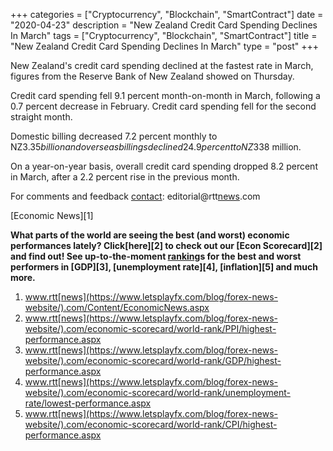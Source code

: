 +++
categories = ["Cryptocurrency", "Blockchain", "SmartContract"]
date = "2020-04-23"
description = "New Zealand Credit Card Spending Declines In March"
tags = ["Cryptocurrency", "Blockchain", "SmartContract"]
title = "New Zealand Credit Card Spending Declines In March"
type = "post"
+++

New Zealand's credit card spending declined at the fastest rate in
March, figures from the Reserve Bank of New Zealand showed on Thursday.

Credit card spending fell 9.1 percent month-on-month in March, following
a 0.7 percent decrease in February. Credit card spending fell for the
second straight month.

Domestic billing decreased 7.2 percent monthly to NZ$3.35 billion and
overseas billings declined 24.9 percent to NZ$338 million.

On a year-on-year basis, overall credit card spending dropped 8.2
percent in March, after a 2.2 percent rise in the previous month.

For comments and feedback [contact](https://www.playgroundfx.com/contact/): editorial@rtt[news](https://www.letsplayfx.com/blog/forex-news-website/).com

[Economic News][1]

 **What parts of the world are seeing the best (and worst) economic
performances lately? Click[here][2] to check out our [Econ Scorecard][2]
and find out! See up-to-the-moment [ranking](https://www.playgroundfx.com/blog/crypto-exchange-ranking/)s for the best and worst
performers in [GDP][3], [unemployment rate][4], [inflation][5] and much
more.**

   1. www.rtt[news](https://www.letsplayfx.com/blog/forex-news-website/).com/Content/EconomicNews.aspx
   2. www.rtt[news](https://www.letsplayfx.com/blog/forex-news-website/).com/economic-scorecard/world-rank/PPI/highest-performance.aspx
   3. www.rtt[news](https://www.letsplayfx.com/blog/forex-news-website/).com/economic-scorecard/world-rank/GDP/highest-performance.aspx
   4. www.rtt[news](https://www.letsplayfx.com/blog/forex-news-website/).com/economic-scorecard/world-rank/unemployment-rate/lowest-performance.aspx
   5. www.rtt[news](https://www.letsplayfx.com/blog/forex-news-website/).com/economic-scorecard/world-rank/CPI/highest-performance.aspx